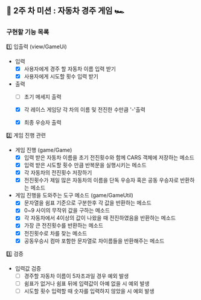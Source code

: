 

## 📌 2주 차 미션 : 자동차 경주 게임 🏎️

### 구현할 기능 목록

1️⃣ 입출력 (view/GameUi)
- 입력 
    - [x] 사용자에게 경주 할 자동차 이름 입력 받기
    - [x] 사용자에게 시도할 횟수 입력 받기
-  출력
    - [ ] 초기 메세지 출력
    - [x] 각 레이스 게임당 각 차의 이름 및 전진한 수만큼 '-'출력
    - [x] 최종 우승자 출력


2️⃣ 게임 진행 관련
    
- 게임 진행 (game/Game)
    - [x] 입력 받은 자동차 이름을 초기 전진횟수와 함께 CARS 객체에 저장하는 메소드
    - [x] 입력 받은 시도할 횟수 만큼 반복문을 실행시키는 메소드
    - [x] 각 자동차의 전진횟수 저장하기
    - [x] 전진횟수가 제일 많은 자동차의 이름을 단독 우승자 혹은 공동 우승자로 반환하는 메소드
    
- 게임 진행을 도와주는 도구 메소드 (game/GameUtil)
    - [x] 문자열을 쉼표 기준으로 구분한후 각 값을 반환하는 메소드
    - [x] 0~9 사이의 무작위 값을 구하는 메소드
    - [x] 각 자동차에서 4이상의 값이 나왔을 때 전진하였음을 반환하는 메소드
    - [x] 가장 큰 전진횟수를 반환하는 메소드
    - [x] 전진횟수로 차를 찾는 메소드
    - [x] 공동우승시 컴마 포함한 문자열로 차이름들을 반환해주는 메소드

3️⃣ 검증

- 입력값 검증
    - [ ] 경주할 자동차 이름이 5자초과일 경우 예외 발생
    - [ ] 쉼표가 없거나 쉼표 뒤에 입력값이 아예 없을 시 예외 발생
    - [ ] 시도할 횟수 입력할 때 숫자를 입력하지 않았을 시 예외 발생
